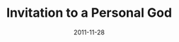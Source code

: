 ---
layout: music 
title: "Invitation to a Personal God"
series: "RSVP"
date: 2011-11-28 
description: "Chuck Mingo talks about the invitation of Christmas."
audio: "http://www.crossroads.net/players/media/hq/rsvp01.mp3"
audio-duration: "45:39"
src: "http://www.crossroads.net/players/media/series/RSVP_190x110.jpg"
---